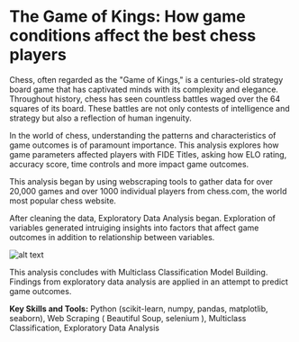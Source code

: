 # The Game of Kings: How game conditions affect the best chess players

Chess, often regarded as the "Game of Kings," is a centuries-old strategy board game that has captivated minds with its complexity and elegance. Throughout history, chess has seen countless battles waged over the 64 squares of its board. These battles are not only contests of intelligence and strategy but also a reflection of human ingenuity.

In the world of chess, understanding the patterns and characteristics of game outcomes is of paramount importance. This analysis explores how game parameters affected players with FIDE Titles, asking how ELO rating, accuracy score, time controls and more impact game outcomes.

This analysis began by using webscraping tools to gather data for over 20,000 games and over 1000 individual players from chess.com, the world most popular chess website.

 After cleaning the data, Exploratory Data Analysis began. Exploration of variables generated intruiging insights into factors that affect game outcomes in addition to relationship between variables.

![alt text]([https://github.com/[username]/[reponame]/blob/[branch]/image.jpg](https://github.com/clerycolm/Chess-Games-Analysis/blob/main/Moves%20Count%20plots.png?raw=true))

This analysis concludes with Multiclass Classification Model Building. Findings from exploratory data analysis are applied in an attempt to predict game outcomes. 

**Key Skills and Tools:** Python (scikit-learn, numpy, pandas, matplotlib, seaborn), Web Scraping ( Beautiful Soup, selenium ), Multiclass Classification, Exploratory Data Analysis
